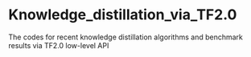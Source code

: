 # Knowledge_distillation_via_TF2.0
The codes for recent knowledge distillation algorithms and benchmark results via TF2.0 low-level API

